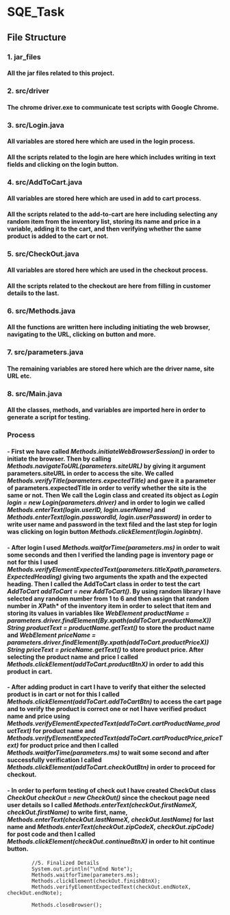 # SQE_Task
## File Structure 

### 1. jar_files
#### All the jar files related to this project.

### 2. src/driver
#### The chrome driver.exe to communicate test scripts with Google Chrome.

### 3. src/Login.java
#### All variables are stored here which are used in the login process.
#### All the scripts related to the login are here which includes writing in text fields and clicking on the login button.

### 4. src/AddToCart.java
#### All variables are stored here which are used in add to cart process.
#### All the scripts related to the add-to-cart are here including selecting any random item from the inventory list, storing its name and price in a variable, adding it to the cart, and then verifying whether the same product is added to the cart or not.

### 5. src/CheckOut.java
#### All variables are stored here which are used in the checkout process.
#### All the scripts related to the checkout are here from filling in customer details to the last.

### 6. src/Methods.java
#### All the functions are written here including initiating the web browser, navigating to the URL, clicking on button and more.

### 7. src/parameters.java
#### The remaining variables are stored here which are the driver name, site URL etc. 

### 8. src/Main.java
#### All the classes, methods, and variables are imported here in order to generate a script for testing.

### Process
#### - First we have called *Methods.initiateWebBrowserSession()* in order to initiate the browser. Then by calling *Methods.navigateToURL(parameters.siteURL)* by giving it argument parameters.siteURL in order to access the site. We called *Methods.verifyTitle(parameters.expectedTitle)* and gave it a parameter of parameters.expectedTitle in order to verify whether the site is the same or not. Then We call the Login class and created its object as *Login login = new Login(parameters.driver)* and in order to login we called *Methods.enterText(login.userID, login.userName)* and *Methods.enterText(login.passwordId, login.userPassword)* in order to write user name and password in the text filed and the last step for login was clicking on login button *Methods.clickElement(login.loginbtn)*.

#### - After login I used *Methods.waitforTime(parameters.ms)* in order to wait some seconds and then I verified the landing page is inventory page or not for this I used *Methods.verifyElementExpectedText(parameters.titleXpath,parameters.ExpectedHeading)* giving two arguments the xpath and the expected heading. Then I called the AddToCart class in order to test the cart *AddToCart addToCart = new AddToCart()*. By using random library I have selected any random number from 1 to 6 and then assign that random number in *X*Path* of the inventory item in order to select that item and storing its values in variables like *WebElement productName = parameters.driver.findElement(By.xpath(addToCart.productNameX))* *String productText = productName.getText()* to store the product name and *WebElement priceName = parameters.driver.findElement(By.xpath(addToCart.productPriceX))* *String priceText = priceName.getText()* to store product price. After selecting the product name and price I called *Methods.clickElement(addToCart.productBtnX)* in order to add this product in cart.

#### - After adding product in cart I have to verify that either the selected product is in cart or not for this I called *Methods.clickElement(addToCart.addToCartBtn)* to access the cart page and to verify the product is correct one or not I have verified product name and price using *Methods.verifyElementExpectedText(addToCart.cartProductName,productText)* for product name and *Methods.verifyElementExpectedText(addToCart.cartProductPrice,priceText)* for product price and then I called *Methods.waitforTime(parameters.ms)* to wait some second and after successfully verification I called *Methods.clickElement(addToCart.checkOutBtn)* in order to proceed for checkout.

#### - In order to perform testing of check out I have created CheckOut class *CheckOut checkOut = new CheckOut()* since the checkout page need user details so I called *Methods.enterText(checkOut.firstNameX, checkOut.firstName)* to write first, name, *Methods.enterText(checkOut.lastNameX, checkOut.lastName)* for last name and *Methods.enterText(checkOut.zipCodeX, checkOut.zipCode)* for post code and then I called *Methods.clickElement(checkOut.continueBtnX)* in order to hit continue button.

            //5. Finalized Details
            System.out.println("\nEnd Note");
            Methods.waitforTime(parameters.ms);
            Methods.clickElement(checkOut.finishBtnX);
            Methods.verifyElementExpectedText(checkOut.endNoteX, checkOut.endNote);

            Methods.closeBrowser();
